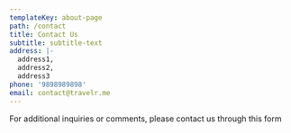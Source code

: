 ```yaml
---
templateKey: about-page
path: /contact
title: Contact Us
subtitle: subtitle-text
address: |-
  address1,
  address2,
  address3
phone: '9898989898'
email: contact@travelr.me
---
```

For additional inquiries or comments, please contact us through this form